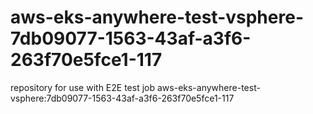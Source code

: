 # aws-eks-anywhere-test-vsphere-7db09077-1563-43af-a3f6-263f70e5fce1-117
repository for use with E2E test job aws-eks-anywhere-test-vsphere:7db09077-1563-43af-a3f6-263f70e5fce1-117
